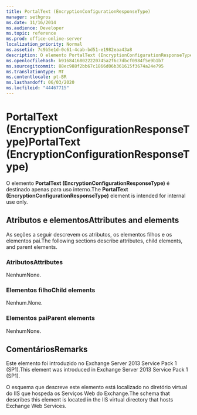 ```yaml
---
title: PortalText (EncryptionConfigurationResponseType)
manager: sethgros
ms.date: 11/16/2014
ms.audience: Developer
ms.topic: reference
ms.prod: office-online-server
localization_priority: Normal
ms.assetid: 7c9b5e1d-0c61-4cab-bd51-e1982eaa43a8
description: O elemento PortalText (EncryptionConfigurationResponseType) é destinado apenas para uso interno.
ms.openlocfilehash: b91684168022220745a2f6c7dbcf0984f5e9b1b7
ms.sourcegitcommit: 88ec988f2bb67c1866d06b361615f3674a24e795
ms.translationtype: MT
ms.contentlocale: pt-BR
ms.lasthandoff: 06/03/2020
ms.locfileid: "44467715"
---
```

# <a name="portaltext-encryptionconfigurationresponsetype"></a><span data-ttu-id="7389c-103">PortalText (EncryptionConfigurationResponseType)</span><span class="sxs-lookup"><span data-stu-id="7389c-103">PortalText (EncryptionConfigurationResponseType)</span></span>

<span data-ttu-id="7389c-104">O elemento **PortalText (EncryptionConfigurationResponseType)** é destinado apenas para uso interno.</span><span class="sxs-lookup"><span data-stu-id="7389c-104">The **PortalText (EncryptionConfigurationResponseType)** element is intended for internal use only.</span></span> 

## <a name="attributes-and-elements"></a><span data-ttu-id="7389c-105">Atributos e elementos</span><span class="sxs-lookup"><span data-stu-id="7389c-105">Attributes and elements</span></span>

<span data-ttu-id="7389c-106">As seções a seguir descrevem os atributos, os elementos filhos e os elementos pai.</span><span class="sxs-lookup"><span data-stu-id="7389c-106">The following sections describe attributes, child elements, and parent elements.</span></span>
  
### <a name="attributes"></a><span data-ttu-id="7389c-107">Atributos</span><span class="sxs-lookup"><span data-stu-id="7389c-107">Attributes</span></span>

<span data-ttu-id="7389c-108">Nenhum</span><span class="sxs-lookup"><span data-stu-id="7389c-108">None.</span></span>
  
### <a name="child-elements"></a><span data-ttu-id="7389c-109">Elementos filho</span><span class="sxs-lookup"><span data-stu-id="7389c-109">Child elements</span></span>

<span data-ttu-id="7389c-110">Nenhum.</span><span class="sxs-lookup"><span data-stu-id="7389c-110">None.</span></span>
  
### <a name="parent-elements"></a><span data-ttu-id="7389c-111">Elementos pai</span><span class="sxs-lookup"><span data-stu-id="7389c-111">Parent elements</span></span>

<span data-ttu-id="7389c-112">Nenhum</span><span class="sxs-lookup"><span data-stu-id="7389c-112">None.</span></span>
  
## <a name="remarks"></a><span data-ttu-id="7389c-113">Comentários</span><span class="sxs-lookup"><span data-stu-id="7389c-113">Remarks</span></span>

<span data-ttu-id="7389c-114">Este elemento foi introduzido no Exchange Server 2013 Service Pack 1 (SP1).</span><span class="sxs-lookup"><span data-stu-id="7389c-114">This element was introduced in Exchange Server 2013 Service Pack 1 (SP1).</span></span>
  
<span data-ttu-id="7389c-115">O esquema que descreve este elemento está localizado no diretório virtual do IIS que hospeda os Serviços Web do Exchange.</span><span class="sxs-lookup"><span data-stu-id="7389c-115">The schema that describes this element is located in the IIS virtual directory that hosts Exchange Web Services.</span></span>
  

